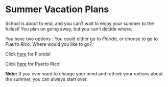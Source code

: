 # Summer Vacation Plans

School is about to end, and you can’t wait to enjoy your summer to the fullest! 
You plan on going away, but you can’t decide where. 

You have two options : You could either go to _Florida_, or choose to go to _Puerto Rico_. 
Where would you like to go?

Click [here](Florida/visiting-time.md) for Florida!

Click [here](Puerto-Rico/visiting-time-PR.md) for Puerto Rico!

**Note:** If you ever want to change your mind and rethink your options about the summer, you can always start over.